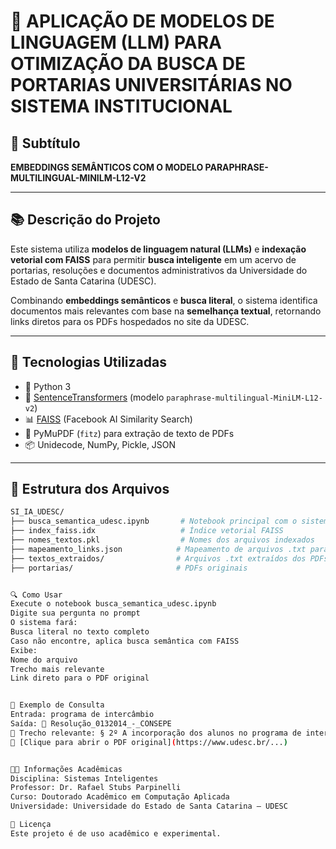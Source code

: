 # 🧠 APLICAÇÃO DE MODELOS DE LINGUAGEM (LLM) PARA OTIMIZAÇÃO DA BUSCA DE PORTARIAS UNIVERSITÁRIAS NO SISTEMA INSTITUCIONAL

## 📌 Subtítulo
**EMBEDDINGS SEMÂNTICOS COM O MODELO PARAPHRASE-MULTILINGUAL-MINILM-L12-V2**

---

## 📚 Descrição do Projeto

Este sistema utiliza **modelos de linguagem natural (LLMs)** e **indexação vetorial com FAISS** para permitir **busca inteligente** em um acervo de portarias, resoluções e documentos administrativos da Universidade do Estado de Santa Catarina (UDESC).

Combinando **embeddings semânticos** e **busca literal**, o sistema identifica documentos mais relevantes com base na **semelhança textual**, retornando links diretos para os PDFs hospedados no site da UDESC.

---

## 🧰 Tecnologias Utilizadas

- 🐍 Python 3
- 🤖 [SentenceTransformers](https://www.sbert.net/) (modelo `paraphrase-multilingual-MiniLM-L12-v2`)
- 📊 [FAISS](https://github.com/facebookresearch/faiss) (Facebook AI Similarity Search)
- 📄 PyMuPDF (`fitz`) para extração de texto de PDFs
- 📦 Unidecode, NumPy, Pickle, JSON

---

## 📁 Estrutura dos Arquivos

```bash
SI_IA_UDESC/
├── busca_semantica_udesc.ipynb       # Notebook principal com o sistema de busca
├── index_faiss.idx                   # Índice vetorial FAISS
├── nomes_textos.pkl                  # Nomes dos arquivos indexados
├── mapeamento_links.json            # Mapeamento de arquivos .txt para URLs dos PDFs
├── textos_extraidos/                # Arquivos .txt extraídos dos PDFs
├── portarias/                       # PDFs originais


🔍 Como Usar
Execute o notebook busca_semantica_udesc.ipynb
Digite sua pergunta no prompt
O sistema fará:
Busca literal no texto completo
Caso não encontre, aplica busca semântica com FAISS
Exibe:
Nome do arquivo
Trecho mais relevante
Link direto para o PDF original


🧪 Exemplo de Consulta
Entrada: programa de intercâmbio
Saída: 📄 Resolução_0132014_-_CONSEPE
🧾 Trecho relevante: § 2º A incorporação dos alunos no programa de intercâmbio sujeitar-se-á às regras
🔗 [Clique para abrir o PDF original](https://www.udesc.br/...)


👨‍🏫 Informações Acadêmicas
Disciplina: Sistemas Inteligentes
Professor: Dr. Rafael Stubs Parpinelli
Curso: Doutorado Acadêmico em Computação Aplicada
Universidade: Universidade do Estado de Santa Catarina – UDESC

📄 Licença
Este projeto é de uso acadêmico e experimental.
